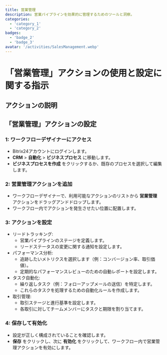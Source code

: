 ```yaml
---
title: 営業管理
description: 営業パイプラインを効果的に管理するためのツールと洞察。
categories: 
  - 'category_1'
  - 'category_2'
badges: 
  - 'badge_2'
  - 'badge_3'
avatar: '/activities/SalesManagement.webp'
---
```


# 「営業管理」アクションの使用と設定に関する指示

## アクションの説明

## **「営業管理」アクションの設定**

### 1: ワークフローデザイナーにアクセス
- Bitrix24アカウントにログインします。
- **CRM** > **自動化** > **ビジネスプロセス** に移動します。
- **ビジネスプロセスを作成** をクリックするか、既存のプロセスを選択して編集します。

### 2: 営業管理アクションを追加
- ワークフローデザイナーで、利用可能なアクションのリストから **営業管理** アクションをドラッグアンドドロップします。
- ワークフロー内でアクションを発生させたい位置に配置します。

### 3: アクションを設定
- リードトラッキング:
  - 営業パイプラインのステージを定義します。
  - リードステータスの変更に関する通知を設定します。
- パフォーマンス分析:
  - 追跡したいメトリクスを選択します（例：コンバージョン率、取引価値）。
  - 定期的なパフォーマンスレビューのための自動レポートを設定します。
- タスク自動化:
  - 繰り返しタスク（例：フォローアップメールの送信）を特定します。
  - これらのタスクを処理するための自動化ルールを作成します。
- 取引管理:
  - 取引ステージと進行基準を設定します。
  - 各取引に対してチームメンバーにタスクと期限を割り当てます。

### 4: 保存して有効化
- 設定が正しく構成されていることを確認します。
- **保存** をクリックし、次に **有効化** をクリックして、ワークフロー内で営業管理アクションを有効にします。